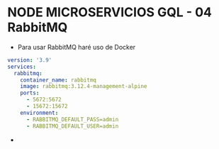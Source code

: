 # NODE MICROSERVICIOS GQL - 04 RabbitMQ

- Para usar RabbitMQ haré uso de Docker

~~~yml
version: '3.9'
services:
  rabbitmq:
    container_name: rabbitmq
    image: rabbitmq:3.12.4-management-alpine
    ports:
      - 5672:5672
      - 15672:15672
    environment:
      - RABBITMQ_DEFAULT_PASS=admin
      - RABBITMQ_DEFAULT_USER=admin
~~~

- 